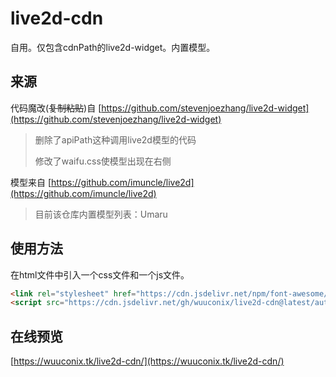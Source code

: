 # live2d-cdn
自用。仅包含cdnPath的live2d-widget。内置模型。

## 来源

代码魔改(~~复制粘贴~~)自 [https://github.com/stevenjoezhang/live2d-widget](https://github.com/stevenjoezhang/live2d-widget)

> 删除了apiPath这种调用live2d模型的代码
>
> 修改了waifu.css使模型出现在右侧

模型来自 [https://github.com/imuncle/live2d](https://github.com/imuncle/live2d)

> 目前该仓库内置模型列表：Umaru

## 使用方法

在html文件中引入一个css文件和一个js文件。

```html
<link rel="stylesheet" href="https://cdn.jsdelivr.net/npm/font-awesome/css/font-awesome.min.css">
<script src="https://cdn.jsdelivr.net/gh/wuuconix/live2d-cdn@latest/autoload.js"></script>
```

## 在线预览

[https://wuuconix.tk/live2d-cdn/](https://wuuconix.tk/live2d-cdn/)
